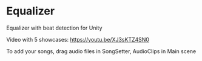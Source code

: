 # Equalizer
Equalizer with beat detection for Unity

Video with 5 showcases: https://youtu.be/XJ3sKTZ4SN0

To add your songs, drag audio files in SongSetter, AudioClips in Main scene
